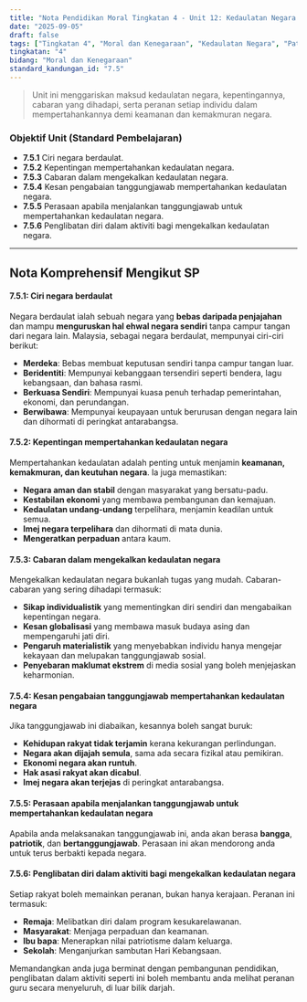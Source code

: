 ```yaml
---
title: "Nota Pendidikan Moral Tingkatan 4 - Unit 12: Kedaulatan Negara Tanggungjawab Bersama"
date: "2025-09-05"
draft: false
tags: ["Tingkatan 4", "Moral dan Kenegaraan", "Kedaulatan Negara", "Patriotisme", "Tanggungjawab Warganegara"]
tingkatan: "4"
bidang: "Moral dan Kenegaraan"
standard_kandungan_id: "7.5"
---
```

> Unit ini menggariskan maksud kedaulatan negara, kepentingannya, cabaran yang dihadapi, serta peranan setiap individu dalam mempertahankannya demi keamanan dan kemakmuran negara.

### Objektif Unit (Standard Pembelajaran)

  * **7.5.1** Ciri negara berdaulat.
  * **7.5.2** Kepentingan mempertahankan kedaulatan negara.
  * **7.5.3** Cabaran dalam mengekalkan kedaulatan negara.
  * **7.5.4** Kesan pengabaian tanggungjawab mempertahankan kedaulatan negara.
  * **7.5.5** Perasaan apabila menjalankan tanggungjawab untuk mempertahankan kedaulatan negara.
  * **7.5.6** Penglibatan diri dalam aktiviti bagi mengekalkan kedaulatan negara.

-----

## Nota Komprehensif Mengikut SP

#### 7.5.1: Ciri negara berdaulat

Negara berdaulat ialah sebuah negara yang **bebas daripada penjajahan** dan mampu **menguruskan hal ehwal negara sendiri** tanpa campur tangan dari negara lain. Malaysia, sebagai negara berdaulat, mempunyai ciri-ciri berikut:

  * **Merdeka**: Bebas membuat keputusan sendiri tanpa campur tangan luar.
  * **Beridentiti**: Mempunyai kebanggaan tersendiri seperti bendera, lagu kebangsaan, dan bahasa rasmi.
  * **Berkuasa Sendiri**: Mempunyai kuasa penuh terhadap pemerintahan, ekonomi, dan perundangan.
  * **Berwibawa**: Mempunyai keupayaan untuk berurusan dengan negara lain dan dihormati di peringkat antarabangsa.

#### 7.5.2: Kepentingan mempertahankan kedaulatan negara

Mempertahankan kedaulatan adalah penting untuk menjamin **keamanan, kemakmuran, dan keutuhan negara**. Ia juga memastikan:

  * **Negara aman dan stabil** dengan masyarakat yang bersatu-padu.
  * **Kestabilan ekonomi** yang membawa pembangunan dan kemajuan.
  * **Kedaulatan undang-undang** terpelihara, menjamin keadilan untuk semua.
  * **Imej negara terpelihara** dan dihormati di mata dunia.
  * **Mengeratkan perpaduan** antara kaum.

#### 7.5.3: Cabaran dalam mengekalkan kedaulatan negara

Mengekalkan kedaulatan negara bukanlah tugas yang mudah. Cabaran-cabaran yang sering dihadapi termasuk:

  * **Sikap individualistik** yang mementingkan diri sendiri dan mengabaikan kepentingan negara.
  * **Kesan globalisasi** yang membawa masuk budaya asing dan mempengaruhi jati diri.
  * **Pengaruh materialistik** yang menyebabkan individu hanya mengejar kekayaan dan melupakan tanggungjawab sosial.
  * **Penyebaran maklumat ekstrem** di media sosial yang boleh menjejaskan keharmonian.

#### 7.5.4: Kesan pengabaian tanggungjawab mempertahankan kedaulatan negara

Jika tanggungjawab ini diabaikan, kesannya boleh sangat buruk:

  * **Kehidupan rakyat tidak terjamin** kerana kekurangan perlindungan.
  * **Negara akan dijajah semula**, sama ada secara fizikal atau pemikiran.
  * **Ekonomi negara akan runtuh**.
  * **Hak asasi rakyat akan dicabul**.
  * **Imej negara akan terjejas** di peringkat antarabangsa.

#### 7.5.5: Perasaan apabila menjalankan tanggungjawab untuk mempertahankan kedaulatan negara

Apabila anda melaksanakan tanggungjawab ini, anda akan berasa **bangga**, **patriotik**, dan **bertanggungjawab**. Perasaan ini akan mendorong anda untuk terus berbakti kepada negara.

#### 7.5.6: Penglibatan diri dalam aktiviti bagi mengekalkan kedaulatan negara

Setiap rakyat boleh memainkan peranan, bukan hanya kerajaan. Peranan ini termasuk:

  * **Remaja**: Melibatkan diri dalam program kesukarelawanan.
  * **Masyarakat**: Menjaga perpaduan dan keamanan.
  * **Ibu bapa**: Menerapkan nilai patriotisme dalam keluarga.
  * **Sekolah**: Menganjurkan sambutan Hari Kebangsaan.

Memandangkan anda juga berminat dengan pembangunan pendidikan, penglibatan dalam aktiviti seperti ini boleh membantu anda melihat peranan guru secara menyeluruh, di luar bilik darjah.
